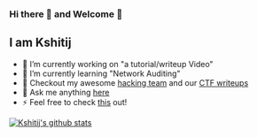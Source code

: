 ### Hi there 👋 and Welcome  🤘

## I am Kshitij

- 🔭 I’m currently working on "a tutorial/writeup Video" 
- 🌱 I’m currently learning "Network Auditing"
- 👯 Checkout my awesome [hacking team](https://discord.com/invite/MtKK7U4) and our [CTF writeups](https://github.com/thewhitecircle/ctf_writeups)
- 💬 Ask me anything [here](https://twitter.com/nigamelastic)
- ⚡ Feel free to check [this](https://kshitijnigam.com) out!

[![Kshitij's github stats](https://github-readme-stats.vercel.app/api?username=nigamelastic&theme=bear)](https://github.com/nigamelastic?tab=repositories)
